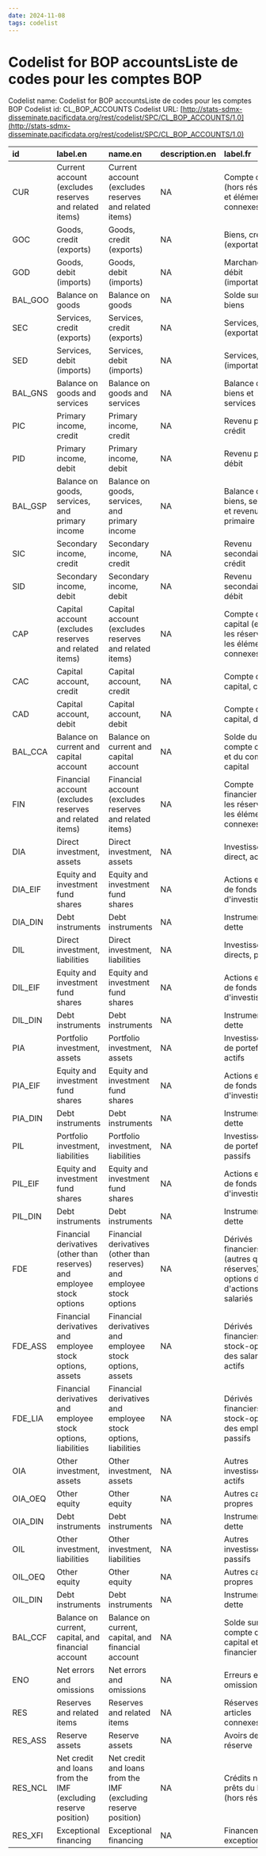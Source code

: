 ```yaml
---
date: 2024-11-08
tags: codelist
---
```


# Codelist for BOP accountsListe de codes pour les comptes BOP

Codelist name: Codelist for BOP accountsListe de codes pour les comptes BOP
Codelist id: CL_BOP_ACCOUNTS
Codelist URL: [http://stats-sdmx-disseminate.pacificdata.org/rest/codelist/SPC/CL_BOP_ACCOUNTS/1.0](http://stats-sdmx-disseminate.pacificdata.org/rest/codelist/SPC/CL_BOP_ACCOUNTS/1.0)

|id      |label.en                                                               |name.en                                                                |description.en |label.fr                                                                               |name.fr                                                                                |description.fr |
|:-------|:----------------------------------------------------------------------|:----------------------------------------------------------------------|:--------------|:--------------------------------------------------------------------------------------|:--------------------------------------------------------------------------------------|:--------------|
|CUR     |Current account (excludes reserves and related items)                  |Current account (excludes reserves and related items)                  |NA             |Compte courant (hors réserves et éléments connexes)                                    |Compte courant (hors réserves et éléments connexes)                                    |NA             |
|GOC     |Goods, credit (exports)                                                |Goods, credit (exports)                                                |NA             |Biens, crédit (exportations)                                                           |Biens, crédit (exportations)                                                           |NA             |
|GOD     |Goods, debit (imports)                                                 |Goods, debit (imports)                                                 |NA             |Marchandises, débit (importations)                                                     |Marchandises, débit (importations)                                                     |NA             |
|BAL_GOO |Balance on goods                                                       |Balance on goods                                                       |NA             |Solde sur les biens                                                                    |Solde sur les biens                                                                    |NA             |
|SEC     |Services, credit (exports)                                             |Services, credit (exports)                                             |NA             |Services, crédit (exportations)                                                        |Services, crédit (exportations)                                                        |NA             |
|SED     |Services, debit (imports)                                              |Services, debit (imports)                                              |NA             |Services, débit (importations)                                                         |Services, débit (importations)                                                         |NA             |
|BAL_GNS |Balance on goods and services                                          |Balance on goods and services                                          |NA             |Balance des biens et services                                                          |Balance des biens et services                                                          |NA             |
|PIC     |Primary income, credit                                                 |Primary income, credit                                                 |NA             |Revenu primaire, crédit                                                                |Revenu primaire, crédit                                                                |NA             |
|PID     |Primary income, debit                                                  |Primary income, debit                                                  |NA             |Revenu primaire, débit                                                                 |Revenu primaire, débit                                                                 |NA             |
|BAL_GSP |Balance on goods, services, and primary income                         |Balance on goods, services, and primary income                         |NA             |Balance des biens, services et revenu primaire                                         |Balance des biens, services et revenu primaire                                         |NA             |
|SIC     |Secondary income, credit                                               |Secondary income, credit                                               |NA             |Revenu secondaire, crédit                                                              |Revenu secondaire, crédit                                                              |NA             |
|SID     |Secondary income, debit                                                |Secondary income, debit                                                |NA             |Revenu secondaire, débit                                                               |Revenu secondaire, débit                                                               |NA             |
|CAP     |Capital account (excludes reserves and related items)                  |Capital account (excludes reserves and related items)                  |NA             |Compte de capital (exclut les réserves et les éléments connexes)                       |Compte de capital (exclut les réserves et les éléments connexes)                       |NA             |
|CAC     |Capital account, credit                                                |Capital account, credit                                                |NA             |Compte de capital, crédit                                                              |Compte de capital, crédit                                                              |NA             |
|CAD     |Capital account, debit                                                 |Capital account, debit                                                 |NA             |Compte de capital, débit                                                               |Compte de capital, débit                                                               |NA             |
|BAL_CCA |Balance on current and capital account                                 |Balance on current and capital account                                 |NA             |Solde du compte courant et du compte de capital                                        |Solde du compte courant et du compte de capital                                        |NA             |
|FIN     |Financial account (excludes reserves and related items)                |Financial account (excludes reserves and related items)                |NA             |Compte financier (exclut les réserves et les éléments connexes)                        |Compte financier (exclut les réserves et les éléments connexes)                        |NA             |
|DIA     |Direct investment, assets                                              |Direct investment, assets                                              |NA             |Investissement direct, actifs                                                          |Investissement direct, actifs                                                          |NA             |
|DIA_EIF |Equity and investment fund shares                                      |Equity and investment fund shares                                      |NA             |Actions et parts de fonds d'investissement                                             |Actions et parts de fonds d'investissement                                             |NA             |
|DIA_DIN |Debt instruments                                                       |Debt instruments                                                       |NA             |Instruments de dette                                                                   |Instruments de dette                                                                   |NA             |
|DIL     |Direct investment, liabilities                                         |Direct investment, liabilities                                         |NA             |Investissements directs, passifs                                                       |Investissements directs, passifs                                                       |NA             |
|DIL_EIF |Equity and investment fund shares                                      |Equity and investment fund shares                                      |NA             |Actions et parts de fonds d'investissement                                             |Actions et parts de fonds d'investissement                                             |NA             |
|DIL_DIN |Debt instruments                                                       |Debt instruments                                                       |NA             |Instruments de dette                                                                   |Instruments de dette                                                                   |NA             |
|PIA     |Portfolio investment, assets                                           |Portfolio investment, assets                                           |NA             |Investissement de portefeuille, actifs                                                 |Investissement de portefeuille, actifs                                                 |NA             |
|PIA_EIF |Equity and investment fund shares                                      |Equity and investment fund shares                                      |NA             |Actions et parts de fonds d'investissement                                             |Actions et parts de fonds d'investissement                                             |NA             |
|PIA_DIN |Debt instruments                                                       |Debt instruments                                                       |NA             |Instruments de dette                                                                   |Instruments de dette                                                                   |NA             |
|PIL     |Portfolio investment, liabilities                                      |Portfolio investment, liabilities                                      |NA             |Investissements de portefeuille, passifs                                               |Investissements de portefeuille, passifs                                               |NA             |
|PIL_EIF |Equity and investment fund shares                                      |Equity and investment fund shares                                      |NA             |Actions et parts de fonds d'investissement                                             |Actions et parts de fonds d'investissement                                             |NA             |
|PIL_DIN |Debt instruments                                                       |Debt instruments                                                       |NA             |Instruments de dette                                                                   |Instruments de dette                                                                   |NA             |
|FDE     |Financial derivatives (other than reserves) and employee stock options |Financial derivatives (other than reserves) and employee stock options |NA             |Dérivés financiers (autres que les réserves) et options d'achat d'actions des salariés |Dérivés financiers (autres que les réserves) et options d'achat d'actions des salariés |NA             |
|FDE_ASS |Financial derivatives and employee stock options, assets               |Financial derivatives and employee stock options, assets               |NA             |Dérivés financiers et stock-options des salariés, actifs                               |Dérivés financiers et stock-options des salariés, actifs                               |NA             |
|FDE_LIA |Financial derivatives and employee stock options, liabilities          |Financial derivatives and employee stock options, liabilities          |NA             |Dérivés financiers et stock-options des employés, passifs                              |Dérivés financiers et stock-options des employés, passifs                              |NA             |
|OIA     |Other investment, assets                                               |Other investment, assets                                               |NA             |Autres investissements, actifs                                                         |Autres investissements, actifs                                                         |NA             |
|OIA_OEQ |Other equity                                                           |Other equity                                                           |NA             |Autres capitaux propres                                                                |Autres capitaux propres                                                                |NA             |
|OIA_DIN |Debt instruments                                                       |Debt instruments                                                       |NA             |Instruments de dette                                                                   |Instruments de dette                                                                   |NA             |
|OIL     |Other investment, liabilities                                          |Other investment, liabilities                                          |NA             |Autres investissements, passifs                                                        |Autres investissements, passifs                                                        |NA             |
|OIL_OEQ |Other equity                                                           |Other equity                                                           |NA             |Autres capitaux propres                                                                |Autres capitaux propres                                                                |NA             |
|OIL_DIN |Debt instruments                                                       |Debt instruments                                                       |NA             |Instruments de dette                                                                   |Instruments de dette                                                                   |NA             |
|BAL_CCF |Balance on current, capital, and financial account                     |Balance on current, capital, and financial account                     |NA             |Solde sur compte courant, capital et financier                                         |Solde sur compte courant, capital et financier                                         |NA             |
|ENO     |Net errors and omissions                                               |Net errors and omissions                                               |NA             |Erreurs et omissions nettes                                                            |Erreurs et omissions nettes                                                            |NA             |
|RES     |Reserves and related items                                             |Reserves and related items                                             |NA             |Réserves et articles connexes                                                          |Réserves et articles connexes                                                          |NA             |
|RES_ASS |Reserve assets                                                         |Reserve assets                                                         |NA             |Avoirs de réserve                                                                      |Avoirs de réserve                                                                      |NA             |
|RES_NCL |Net credit and loans from the IMF (excluding reserve position)         |Net credit and loans from the IMF (excluding reserve position)         |NA             |Crédits nets et prêts du FMI (hors réserve)                                            |Crédits nets et prêts du FMI (hors réserve)                                            |NA             |
|RES_XFI |Exceptional financing                                                  |Exceptional financing                                                  |NA             |Financement exceptionnel                                                               |Financement exceptionnel                                                               |NA             |
